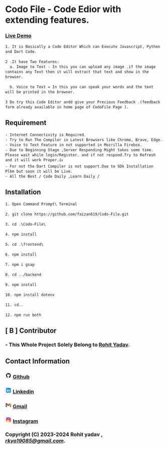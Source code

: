 # Codo File - Code Edior with extending features.

 ### **[Live Demo ](https://codofile-85b0c.web.app/)**
    1. It is Basically a Code Editor Which can Execute Javascript, Python and Dart Code. 

    2 .It have Two Features:
      a. Image to Text - In this you can upload any image .if the image contains any Text then it will extract that text and show in the browser.

      b. Voice to Text = In this you can speak your words and the text will be printed in the browser.
    
    3 Do try this Code Editor andd give your Precious Feedback .(feedback form already available in home page of CodoFile Page ).


  
  ## Requirement

    - Internet Connectivity is Required.
    - Try to Run The Compiler in Latest Browsers like Chrome, Brave, Edge.
    - Voice to Text Feature in not supported in Mozrilla Firebox.
    - Due to Beginning Stage ,Server Responding Might takes some time. Please wait while login/Register. and if not respond.Try to Refresh and it will work Proper.👍
    - For not the Dart Compiler is not support.Due to SDk Installation Plbm but soon it will be Live.
    - All the Best / Code Daily ,Learn Daily /

  ## Installation 
    1. Open Command Prompt\ Terminal

    2. git clone https://github.com/faizan619/Codo-File.git

    3. cd .\Codo-File\

    4. npm install

    5. cd .\frontend\

    6. npm install

    7. npm i gsap

    8. cd ../backend

    9. npm install

    10. npm install dotenv

    11. cd..

    12. npm run both


## [ B ] Contributor

### - This Whole Project Solely Belong to **[Rohit Yadav](https://github.com/23csrohit/Portfolio-)**.

## Contact Information

 ###  ![Instagram](./documentation/Project%20Assets/icons8-github-20.png) [Github](https://github.com/23csrohit)  
 ###  ![Linkedin](./documentation/Project%20Assets/icons8-linkedin-20.png) [Linkedin](https://www.linkedin.com/in/rohityadav2/)
### ![Gmail](./documentation/Project%20Assets/icons8-gmail-20.png)  [Gmail](rkyo19085@gmail.com)
### ![instagram](./documentation/Project%20Assets/icons8-instagram-20.png)  [Instagram](https://www.instagram.com/rkyo19085/)


### Copyright (C) 2023-2024 **Rohit yadav** , *rkyo19085@gmail.com*.